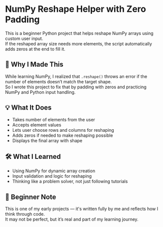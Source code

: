 # NumPy Reshape Helper with Zero Padding

This is a beginner Python project that helps reshape NumPy arrays using custom user input.  
If the reshaped array size needs more elements, the script automatically adds zeros at the end to fill it.

## 🧠 Why I Made This

While learning NumPy, I realized that `.reshape()` throws an error if the number of elements doesn’t match the target shape.  
So I wrote this project to fix that by padding with zeros and practicing NumPy and Python input handling.

## 💡 What It Does

- Takes number of elements from the user
- Accepts element values
- Lets user choose rows and columns for reshaping
- Adds zeros if needed to make reshaping possible
- Displays the final array with shape

## 🛠 What I Learned

- Using NumPy for dynamic array creation
- Input validation and logic for reshaping
- Thinking like a problem solver, not just following tutorials

## 👶 Beginner Note

This is one of my early projects — it's written fully by me and reflects how I think through code.  
It may not be perfect, but it’s real and part of my learning journey.
